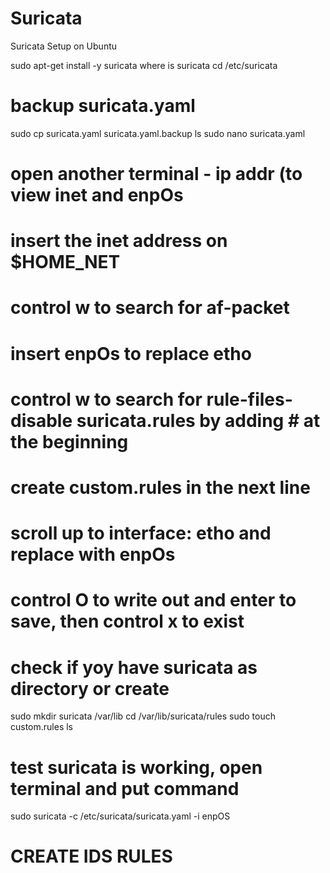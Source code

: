 # Suricata
Suricata Setup on Ubuntu

sudo apt-get install -y suricata
where is suricata
cd /etc/suricata
# backup suricata.yaml
sudo cp suricata.yaml suricata.yaml.backup
ls
sudo nano suricata.yaml
# open another terminal - ip addr (to view inet and enpOs
# insert the inet address on $HOME_NET
# control w to search for af-packet
# insert enpOs to replace etho
# control w to search for rule-files- disable suricata.rules by adding # at the beginning 
# create custom.rules in the next line
# scroll up to interface: etho and replace with enpOs
# control O to write out and enter to save, then control x to exist
# check if yoy have suricata as directory or create
sudo mkdir suricata /var/lib
cd /var/lib/suricata/rules
sudo touch custom.rules
ls
# test suricata is working, open terminal and put command
sudo suricata -c /etc/suricata/suricata.yaml -i enpOS

# CREATE IDS RULES 


